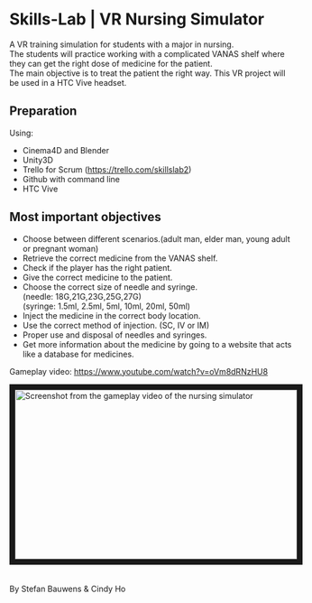 # Skills-Lab |  VR Nursing Simulator

A VR training simulation for students with a major in nursing.<br>
The students will practice working with a complicated VANAS shelf where they can get the right dose of medicine for the patient. <br>
The main objective is to treat the patient the right way.
This VR project will be used in a HTC Vive headset.

## Preparation
Using:
* Cinema4D and Blender
* Unity3D
* Trello for Scrum (https://trello.com/skillslab2)
* Github with command line
* HTC Vive

## Most important objectives
* Choose between different scenarios.(adult man, elder man, young adult or pregnant woman)
* Retrieve the correct medicine from the VANAS shelf. 
* Check if the player has the right patient.
* Give the correct medicine to the patient.
* Choose the correct size of needle and syringe. <br>
(needle: 18G,21G,23G,25G,27G) <br>
(syringe: 1.5ml, 2.5ml, 5ml, 10ml, 20ml, 50ml)
* Inject the medicine in the correct body location.
* Use the correct method of injection. (SC, IV or IM)
* Proper use and disposal of needles and syringes.
* Get more information about the medicine by going to a website that acts like a database for medicines.

Gameplay video: https://www.youtube.com/watch?v=oVm8dRNzHU8

<a href="https://www.youtube.com/watch?feature=player_embedded&v=oVm8dRNzHU8" target="_blank">
<img src="https://user-images.githubusercontent.com/22680257/35644366-0ea0f498-06c9-11e8-98e0-35f56bcf4a46.PNG" 
alt="Screenshot from the gameplay video of the nursing simulator" width="500" height="300" border="10"></a>
<br>
<br>
<br>
By Stefan Bauwens & Cindy Ho

